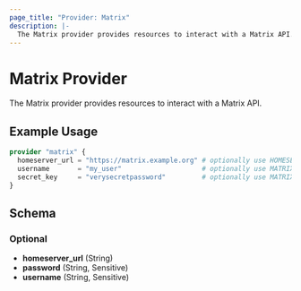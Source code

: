 ```yaml
---
page_title: "Provider: Matrix"
description: |-
  The Matrix provider provides resources to interact with a Matrix API.
---
```


# Matrix Provider

The Matrix provider provides resources to interact with a Matrix API.

## Example Usage

```terraform
provider "matrix" {
  homeserver_url = "https://matrix.example.org" # optionally use HOMESERVER_URL env var
  username       = "my_user"                    # optionally use MATRIX_USERNAME env var
  secret_key     = "verysecretpassword"         # optionally use MATRIX_PASSWORD env var
}
```

<!-- schema generated by tfplugindocs -->
## Schema

### Optional

- **homeserver_url** (String)
- **password** (String, Sensitive)
- **username** (String, Sensitive)
